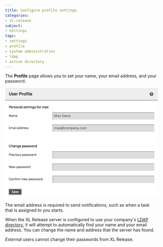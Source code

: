 ```yaml
---
title: Configure profile settings
categories:
- xl-release
subject:
- Settings
tags:
- settings
- profile
- system administration
- ldap
- active directory
---
```


The **Profile** page allows you to set your name, your email address, and your password.

![User Profile](../images/user-profile.png)

The email address is required to send notifications, such as when a task that is assigned to you starts.

When the XL Release server is configured to use your company's [LDAP directory](/xl-release/how-to/configure-ldap-security-for-xl-release.html), it will attempt to automatically find your name and your email address. You can change the name and address that the server has found.

*External* users cannot change their passwords from XL Release.
